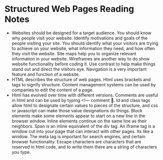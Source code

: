 # Structured Web Pages Reading Notes
- Websites should be designed for a target audience. You should know why people visit your website. Identify motivations and goals of the people visiting your site. You should identify what your visitors are trying to achieve on your website, what information they need, and how often they visit the website. Site maps help you to organize relevant information in your website. Wireframes are another way to do show website functionality before coding it. Use contrast to help make things stand out and direct the visitors eye. Navigation is a very important feature and function of a website. 
- HTML describes the structure of web pages. Html uses brackets and tags to signify structure. Content management systems can be used by companies to edit the content of a page.
- Html has evolved over time with different versions. Comments are useful in html and can be used by typing <!— comment . Id and class tags allow html to designate certain values to pieces of the structure, and css or javascript can make those value designations do things. Block elements make some elements appear to start on a new line in the browser window. Inline elements continue on the same line as their neighbors. Span is an inline equivalent of the div tag. An iframe tag is a window cut into your page that can interact with other pages. Its  like a window. The meta tag is important for search engines, and certain browser functionality. Escape characters are characters that are reserved in html code, and to write them there are a string of characters you type. 
